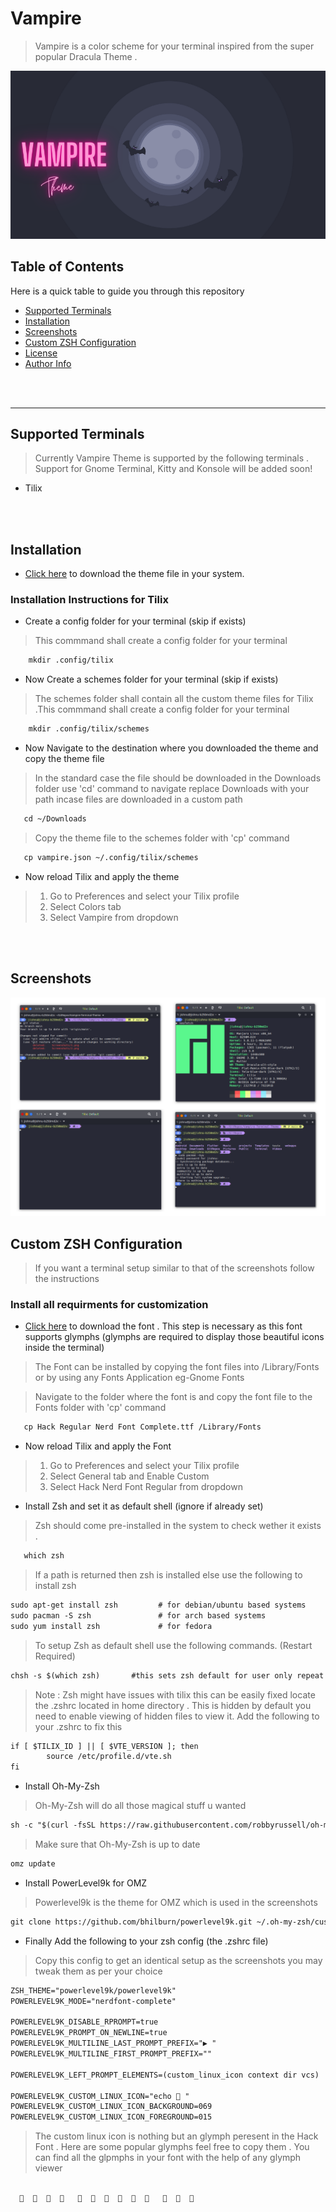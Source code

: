 # Vampire 
> Vampire is a color scheme for your terminal inspired from the super popular Dracula Theme . 

![Project Banner](./Images/Banner.png)

## Table of Contents
Here is a quick table to guide you through this repository

- [Supported Terminals](#Supported-Terminals)
- [Installation](#Installation)
- [Screenshots](#Screenshots)
- [Custom ZSH Configuration](#Custom-ZSH-Configuration)
- [License](#license)
- [Author Info](#author-info)

<br>
<br/>

---
## Supported Terminals 
> Currently Vampire Theme is supported by the following terminals . Support for Gnome Terminal, Kitty and Konsole will be added soon!
* Tilix

<br>
<br/>

## Installation
<p>
  
* [Click here](https://github.com/BiswasJishnu/Vampire-Terminal-Theme/releases/download/v0.1/Vampire.json) to download the theme file in your system.
<p/>

### Installation Instructions for Tilix

*  Create a config folder for your terminal (skip if exists)
> This commmand shall create a config folder for your terminal 
```html
    mkdir .config/tilix
```
* Now Create a schemes  folder for your terminal (skip if exists)
> The schemes folder shall contain all the custom theme files for Tilix .This commmand shall create a config folder for your terminal 
```html
    mkdir .config/tilix/schemes
```
* Now Navigate to the destination where you downloaded the theme and copy the theme file
> In the standard case the file should be downloaded in the Downloads folder use 'cd' command to navigate replace Downloads with your path incase files are downloaded in a custom path
```html
   cd ~/Downloads
```
> Copy the theme file to the schemes folder with 'cp' command
```html
   cp vampire.json ~/.config/tilix/schemes
```
* Now reload Tilix and apply the theme

>1. Go to Preferences and select your Tilix profile
>2. Select Colors tab
>3. Select Vampire from dropdown

<br>
<br/>

## Screenshots

![Screenshot-1](./Images/collage.png)

## Custom ZSH Configuration

>If you want a terminal setup similar to that of the screenshots follow the instructions

### Install all requirments for customization

* [Click here](https://github.com/BiswasJishnu/Vampire-Terminal-Theme/releases/download/v0.2/Hack.Regular.Nerd.Font.Complete.ttf ) to download the font . This step is   necessary as this font supports glymphs (glymphs are required to display those beautiful icons inside the terminal)
<p>
  
> The Font can be installed by copying the font files into /Library/Fonts or by using any Fonts Application eg-Gnome Fonts
<p/>
<p>
  
>Navigate to the folder where the font is and copy the font file to the Fonts folder with 'cp' command 
```html
   cp Hack Regular Nerd Font Complete.ttf /Library/Fonts
```
<p/>

* Now reload Tilix and apply the Font
>1. Go to Preferences and select your Tilix profile
>2. Select General tab and Enable Custom
>3. Select Hack Nerd Font Regular  from dropdown

* Install Zsh and set it as default shell (ignore if already set)

> Zsh should come pre-installed in the system to check wether it exists .  
```html
   which zsh 
```
> If a path is returned then zsh is installed else use  the following to install zsh
```html
sudo apt-get install zsh         # for debian/ubuntu based systems
sudo pacman -S zsh               # for arch based systems
sudo yum install zsh             # for fedora 
```
> To setup Zsh as default shell use the following commands. (Restart Required)
```html
chsh -s $(which zsh)       #this sets zsh default for user only repeat with sudo chsh -s $(which zsh) if you want zsh as default shell set for root
```
> Note : Zsh might have issues with tilix this can be easily fixed  locate the .zshrc located in home directory .
> This is hidden by default you need to enable viewing of  hidden files to view it. 
> Add the following to  your .zshrc to fix this
```html
if [ $TILIX_ID ] || [ $VTE_VERSION ]; then
        source /etc/profile.d/vte.sh
fi
```
* Install Oh-My-Zsh

> Oh-My-Zsh will do all those magical stuff u wanted 

```html
sh -c "$(curl -fsSL https://raw.githubusercontent.com/robbyrussell/oh-my-zsh/master/tools/install.sh)"
```
> Make sure that Oh-My-Zsh is up to date

```html
omz update
```
* Install PowerLevel9k for OMZ

>Powerlevel9k is the theme for OMZ which is used in the screenshots 

```html
git clone https://github.com/bhilburn/powerlevel9k.git ~/.oh-my-zsh/custom/themes/powerlevel9k
```

* Finally Add the following to your zsh config (the .zshrc file)
> Copy this config to get an identical setup as the screenshots you may tweak them as per your choice

```html
ZSH_THEME="powerlevel9k/powerlevel9k"
POWERLEVEL9K_MODE="nerdfont-complete"

POWERLEVEL9K_DISABLE_RPROMPT=true
POWERLEVEL9K_PROMPT_ON_NEWLINE=true
POWERLEVEL9K_MULTILINE_LAST_PROMPT_PREFIX="▶ "
POWERLEVEL9K_MULTILINE_FIRST_PROMPT_PREFIX=""

POWERLEVEL9K_LEFT_PROMPT_ELEMENTS=(custom_linux_icon context dir vcs)

POWERLEVEL9K_CUSTOM_LINUX_ICON="echo  "
POWERLEVEL9K_CUSTOM_LINUX_ICON_BACKGROUND=069
POWERLEVEL9K_CUSTOM_LINUX_ICON_FOREGROUND=015

```

> The custom linux icon is nothing but an glymph peresent in the Hack Font .
> Here are some popular glymphs feel free to copy them . You can find all the glpmphs in your font with the help of any glymph viewer

```html

                             
```


